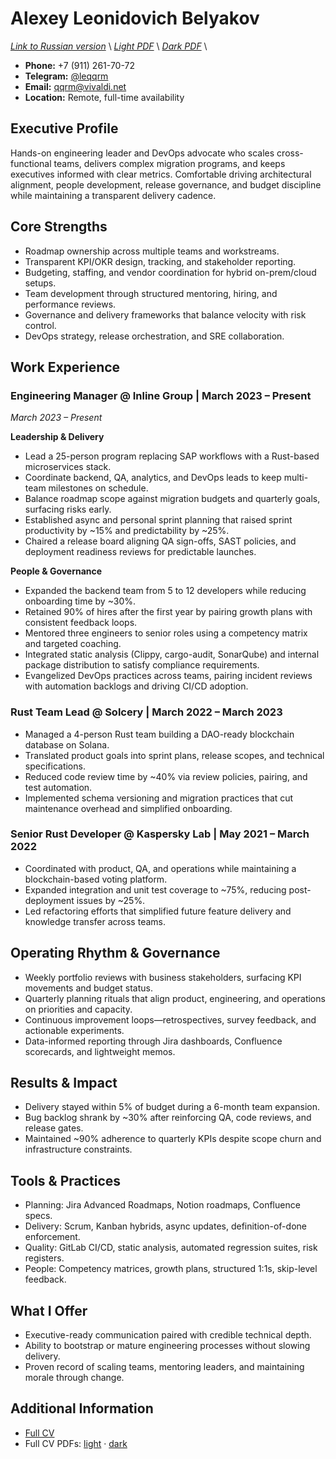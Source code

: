 # Alexey Leonidovich Belyakov
*[Link to Russian version](../ru/CV_RU.MD)* \\
*[Light PDF](https://qqrm.github.io/CV/Belyakov_en_light.pdf)* \\
*[Dark PDF](https://qqrm.github.io/CV/Belyakov_en_dark.pdf)* \\

- **Phone:** +7 (911) 261-70-72
- **Telegram:** [@leqqrm](https://t.me/leqqrm)
- **Email:** [qqrm@vivaldi.net](mailto:qqrm@vivaldi.net)
- **Location:** Remote, full-time availability

## Executive Profile
Hands-on engineering leader and DevOps advocate who scales cross-functional teams, delivers complex migration programs, and keeps executives informed with clear metrics. Comfortable driving architectural alignment, people development, release governance, and budget discipline while maintaining a transparent delivery cadence.

## Core Strengths
- Roadmap ownership across multiple teams and workstreams.
- Transparent KPI/OKR design, tracking, and stakeholder reporting.
- Budgeting, staffing, and vendor coordination for hybrid on-prem/cloud setups.
- Team development through structured mentoring, hiring, and performance reviews.
- Governance and delivery frameworks that balance velocity with risk control.
- DevOps strategy, release orchestration, and SRE collaboration.

## Work Experience

### Engineering Manager @ Inline Group | March 2023 – Present
*March 2023 – Present*

**Leadership & Delivery**
- Lead a 25-person program replacing SAP workflows with a Rust-based microservices stack.
- Coordinate backend, QA, analytics, and DevOps leads to keep multi-team milestones on schedule.
- Balance roadmap scope against migration budgets and quarterly goals, surfacing risks early.
- Established async and personal sprint planning that raised sprint productivity by ~15% and predictability by ~25%.
- Chaired a release board aligning QA sign-offs, SAST policies, and deployment readiness reviews for predictable launches.

**People & Governance**
- Expanded the backend team from 5 to 12 developers while reducing onboarding time by ~30%.
- Retained 90% of hires after the first year by pairing growth plans with consistent feedback loops.
- Mentored three engineers to senior roles using a competency matrix and targeted coaching.
- Integrated static analysis (Clippy, cargo-audit, SonarQube) and internal package distribution to satisfy compliance requirements.
- Evangelized DevOps practices across teams, pairing incident reviews with automation backlogs and driving CI/CD adoption.

### Rust Team Lead @ Solcery | March 2022 – March 2023
- Managed a 4-person Rust team building a DAO-ready blockchain database on Solana.
- Translated product goals into sprint plans, release scopes, and technical specifications.
- Reduced code review time by ~40% via review policies, pairing, and test automation.
- Implemented schema versioning and migration practices that cut maintenance overhead and simplified onboarding.

### Senior Rust Developer @ Kaspersky Lab | May 2021 – March 2022
- Coordinated with product, QA, and operations while maintaining a blockchain-based voting platform.
- Expanded integration and unit test coverage to ~75%, reducing post-deployment issues by ~25%.
- Led refactoring efforts that simplified future feature delivery and knowledge transfer across teams.

## Operating Rhythm & Governance
- Weekly portfolio reviews with business stakeholders, surfacing KPI movements and budget status.
- Quarterly planning rituals that align product, engineering, and operations on priorities and capacity.
- Continuous improvement loops—retrospectives, survey feedback, and actionable experiments.
- Data-informed reporting through Jira dashboards, Confluence scorecards, and lightweight memos.

## Results & Impact
- Delivery stayed within 5% of budget during a 6-month team expansion.
- Bug backlog shrank by ~30% after reinforcing QA, code reviews, and release gates.
- Maintained ~90% adherence to quarterly KPIs despite scope churn and infrastructure constraints.

## Tools & Practices
- Planning: Jira Advanced Roadmaps, Notion roadmaps, Confluence specs.
- Delivery: Scrum, Kanban hybrids, async updates, definition-of-done enforcement.
- Quality: GitLab CI/CD, static analysis, automated regression suites, risk registers.
- People: Competency matrices, growth plans, structured 1:1s, skip-level feedback.

## What I Offer
- Executive-ready communication paired with credible technical depth.
- Ability to bootstrap or mature engineering processes without slowing delivery.
- Proven record of scaling teams, mentoring leaders, and maintaining morale through change.

## Additional Information
- [Full CV](https://qqrm.github.io/CV/)
- Full CV PDFs: [light](https://qqrm.github.io/CV/Belyakov_en_light.pdf) · [dark](https://qqrm.github.io/CV/Belyakov_en_dark.pdf)
